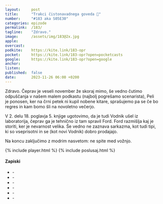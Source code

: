 ```yaml
---
layout: 	post
title:  	"Trakci čistonavadnega goveda 🐂"
number: 	"#183 aka S05E30"
categories:	epizode
permalink:	/183/
tagline: 	"Zdravo."
image:		/assets/img/183@2x.jpg
apple:		
overcast:	
podkite:	https://kite.link/183-opr
pocket:		https://kite.link/183-opr?open=pocketcasts
google:		https://kite.link/183-opr?open=google
anchor:		
listen:		
published:	false
date: 		2023-11-26 06:00 +0200
---
```


Zdravo. Čeprav je veseli november že skoraj mimo, še vedno čutimo odpuščanja v našem malem podkastu (najbolj pogrešamo scenarista), Peli je ponosen, ker na črni petek ni kupil nobene kitare, sprašujemo pa se če bo regres in kam bomo šli na novoletno večerjo. 

V 2. delu 18. poglavja 5. knjige ugotovimo, da je tudi Vodnik ušel iz laboratorija, čeprav ga je tehnično iz tam spravil Ford. Ford razmišlja kaj je storiti, ker je nevarnost velika. Še vedno ne zaznava sarkazma, kot tudi tipi, ki so vseprisotni in se (kot novi Vodnik) dobro prodajajo. 

Na koncu zaključimo z modrim nasvetom: ne spite med vožnjo. 

{% include player.html %}
{% include poslusaj.html %}

<!--break-->

#### Zapiski

- []() - 
- []() - 
- []() - 
- []() - 
- []() - 
- []() - 